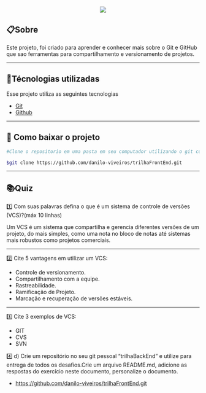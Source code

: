 <h1 align="center"><img src="https://ik.imagekit.io/ye92oytkqhhm/Sem_título_zEMc7QNMv.png?updatedAt=1637672480064"></h1>


## 📋Sobre

Este projeto, foi criado para aprender e conhecer mais sobre o Git e GitHub que sao ferramentas para compartilhamento e versionamento de projetos.

---

## 🚀Técnologias utilizadas

Esse projeto utiliza as seguintes tecnologias

- [Git](https://git-scm.com/)
- [Github](https://github.com/)

---

## 💼 Como baixar o projeto

```bash
#Clone o repositorio em uma pasta em seu computador utilizando o git com o código abaixo: 

$git clone https://github.com/danilo-viveiros/trilhaFrontEnd.git

```
---

## 📚Quiz

1️⃣ Com suas palavras defina o que é um sistema de controle de versões (VCS)?(máx 10 linhas)     

Um VCS é um sistema que compartilha e gerencia diferentes versões de um projeto, do mais simples, como uma nota no bloco de notas até sistemas mais robustos como projetos comerciais. 

---

2️⃣ Cite 5 vantagens em utilizar um VCS:     

- Controle de versionamento.
- Compartilhamento com a equipe.
- Rastreabilidade.
- Ramificação de Projeto.
- Marcação e recuperação de versões estáveis.
---

3️⃣ Cite 3 exemplos de VCS:

- GIT
- CVS
- SVN

4️⃣ d) Crie um repositório no seu git pessoal “trilhaBackEnd” e utilize para entrega de todos os desafios.Crie um arquivo README.md, adicione as respostas do exercício neste documento, personalize o documento.


- https://github.com/danilo-viveiros/trilhaFrontEnd.git